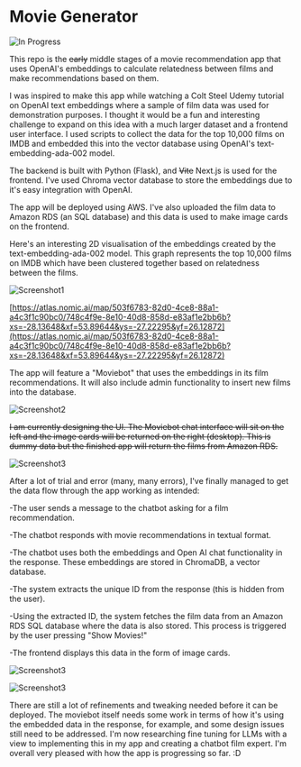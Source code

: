 # Movie Generator

![In Progress](https://img.shields.io/badge/Status-In%20Progress-yellow)

This repo is the ~~early~~ middle stages of a movie recommendation app that uses OpenAI's embeddings to calculate relatedness between films and make recommendations based on them.

I was inspired to make this app while watching a Colt Steel Udemy tutorial on OpenAI text embeddings where a sample of film data was used for demonstration purposes. I thought it would be a fun and interesting challenge to expand on this idea with a much larger dataset and a frontend user interface. I used scripts to collect the data for the top 10,000 films on IMDB and embedded this into the vector database using OpenAI's text-embedding-ada-002 model. 

The backend is built with Python (Flask), and ~~Vite~~ Next.js is used for the frontend. I've used Chroma vector database to store the embeddings due to it's easy integration with OpenAI.

The app will be deployed using AWS. I've also uploaded the film data to Amazon RDS (an SQL database) and this data is used to make image cards on the frontend. 

Here's an interesting 2D visualisation of the embeddings created by the text-embedding-ada-002 model. This graph represents the top 10,000 films on IMDB which have been clustered together based on relatedness between the films.

![Screenshot1](https://user-images.githubusercontent.com/119585058/276747742-863f7472-28fe-498b-ba43-cde8429f6f24.png)

[https://atlas.nomic.ai/map/503f6783-82d0-4ce8-88a1-a4c3f1c90bc0/748c4f9e-8e10-40d8-858d-e83af1e2bb6b?xs=-28.13648&xf=53.89644&ys=-27.22295&yf=26.12872](https://atlas.nomic.ai/map/503f6783-82d0-4ce8-88a1-a4c3f1c90bc0/748c4f9e-8e10-40d8-858d-e83af1e2bb6b?xs=-28.13648&xf=53.89644&ys=-27.22295&yf=26.12872)

The app will feature a "Moviebot" that uses the embeddings in its film recommendations. It will also include admin functionality to insert new films into the database. 

![Screenshot2](https://user-images.githubusercontent.com/119585058/276906109-1bdb1e3a-eeb9-4545-980f-480eb7c37e5f.png)

~~I am currently designing the UI. The Moviebot chat interface will sit on the left and the image cards will be returned on the right (desktop). This is dummy data but the finished app will return the films from Amazon RDS.~~


![Screenshot3](https://user-images.githubusercontent.com/119585058/278186451-2ea44a36-21bd-4a02-bd04-42ce76390340.png)


After a lot of trial and error (many, many errors), I've finally managed to get the data flow through the app working as intended:


-The user sends a message to the chatbot asking for a film recommendation. 

-The chatbot responds with movie recommendations in textual format.

-The chatbot uses both the embeddings and Open AI chat functionality in the response. These embeddings are stored in ChromaDB, a vector database. 

-The system extracts the unique ID from the response (this is hidden from the user).

-Using the extracted ID, the system fetches the film data from an Amazon RDS SQL database where the data is also stored. This process is triggered by the user pressing "Show     Movies!"

-The frontend displays this data in the form of image cards. 




![Screenshot3](https://user-images.githubusercontent.com/119585058/279509607-19bcab58-0477-4956-960f-3e07f92c0351.png)


![Screenshot3](https://user-images.githubusercontent.com/119585058/279548280-87504e1b-798c-4fd4-b82c-5630aead831c.png)





There are still a lot of refinements and tweaking needed before it can be deployed. The moviebot itself needs some work in terms of how it's using the embedded data in the response, for example, and some design issues still need to be addressed. I'm now researching fine tuning for LLMs with a view to implementing this in my app and creating a chatbot film expert. I'm overall very pleased with how the app is progressing so far. :D